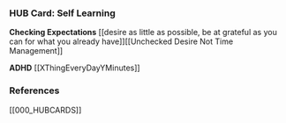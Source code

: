 ### HUB Card: Self Learning


 **Checking Expectations**
[[desire as little as possible, be at grateful as you can for what you already have]][[Unchecked Desire Not Time Management]]


 **ADHD**
 [[XThingEveryDayYMinutes]]


### References
 [[000_HUBCARDS]]